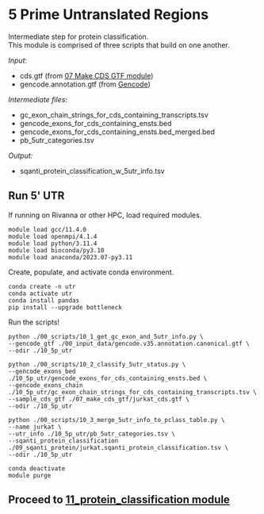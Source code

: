 # 5 Prime Untranslated Regions
Intermediate step for protein classification. <br />
This module is comprised of three scripts that build on one another. <br />

_Input:_ <br />
- cds.gtf (from [07 Make CDS GTF module](https://github.com/efwatts/LRP_Troubleshooting/tree/main/07_make_cds_gtf))
- gencode.annotation.gtf (from [Gencode](https://www.gencodegenes.org/))

_Intermediate files:_
- gc_exon_chain_strings_for_cds_containing_transcripts.tsv
- gencode_exons_for_cds_containing_ensts.bed
- gencode_exons_for_cds_containing_ensts.bed_merged.bed
- pb_5utr_categories.tsv

_Output:_
- sqanti_protein_classification_w_5utr_info.tsv

## Run 5' UTR
If running on Rivanna or other HPC, load required modules.
```
module load gcc/11.4.0  
module load openmpi/4.1.4
module load python/3.11.4
module load bioconda/py3.10
module load anaconda/2023.07-py3.11
```
Create, populate, and activate conda environment. <br />
```
conda create -n utr
conda activate utr
conda install pandas
pip install --upgrade bottleneck
```
Run the scripts!
```
python ./00_scripts/10_1_get_gc_exon_and_5utr_info.py \
--gencode_gtf ./00_input_data/gencode.v35.annotation.canonical.gtf \
--odir ./10_5p_utr

python ./00_scripts/10_2_classify_5utr_status.py \
--gencode_exons_bed ./10_5p_utr/gencode_exons_for_cds_containing_ensts.bed \
--gencode_exons_chain ./10_5p_utr/gc_exon_chain_strings_for_cds_containing_transcripts.tsv \
--sample_cds_gtf ./07_make_cds_gtf/jurkat_cds.gtf \
--odir ./10_5p_utr 

python ./00_scripts/10_3_merge_5utr_info_to_pclass_table.py \
--name jurkat \
--utr_info ./10_5p_utr/pb_5utr_categories.tsv \
--sqanti_protein_classification ./09_sqanti_protein/jurkat.sqanti_protein_classification.tsv \
--odir ./10_5p_utr

conda deactivate
module purge
```

## Proceed to [11_protein_classification module](https://github.com/efwatts/LRP_Troubleshooting/tree/main/11_protein_classification)
